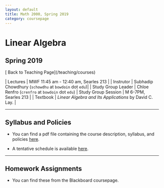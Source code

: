 ```yaml
---
layout: default
title: Math 2000, Spring 2019
category: coursepage
---
```


# Linear Algebra
## Spring 2019


<div class="backlink">
  [<i class="fas fa-arrow-circle-left"></i> Back to Teaching Page](/teaching/courses) 
</div>    

|  Lectures  | MWF	11:45 am - 12:40 am, Searles 213 |
|  Instrutor | Subhadip Chowdhury (`schowdhu` at `bowdoin` dot `edu`)|
|  Study Group Leader | Chloe Renfro (`crenfro` at `bowdoin` dot `edu`)
|  Study Group Session | M 6-7PM, Searles 213 |
|  Textbook | _Linear  Algebra  and  Its Applications_ by David C. Lay. |


---
## Syllabus and Policies 

+ You can find a pdf file containing the course description, syllabus, and policies [here](Syllabus_2000_Spring_2019.pdf). 

+ A tentative schedule is available [here](S2000.pdf).


---

## Homework Assignments

+ You can find these from the Blackboard coursepage.

